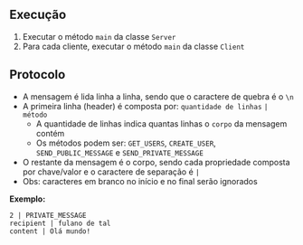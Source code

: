## Execução
1) Executar o método `main` da classe `Server`
2) Para cada cliente, executar o método `main` da classe `Client`

## Protocolo

- A mensagem é lida linha a linha, sendo que o caractere de quebra é o `\n`
- A primeira linha (header) é composta por: `quantidade de linhas` `|` `método`
  - A quantidade de linhas indica quantas linhas o `corpo` da mensagem contém
  - Os métodos podem ser: `GET_USERS`, `CREATE_USER`, `SEND_PUBLIC_MESSAGE` e `SEND_PRIVATE_MESSAGE`
- O restante da mensagem é o corpo, sendo cada propriedade composta por chave/valor e o caractere de separação é `|`
- Obs: caracteres em branco no início e no final serão ignorados

**Exemplo:**
```
2 | PRIVATE_MESSAGE
recipient | fulano de tal
content | Olá mundo!
````